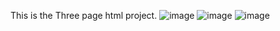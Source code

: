 This is the Three page html project.
![image](https://github.com/user-attachments/assets/6876986f-fce0-4919-835a-fcaf0963bd79)
![image](https://github.com/user-attachments/assets/69917f82-9844-4f5c-92b3-ba998c550845)
![image](https://github.com/user-attachments/assets/a499fc63-db0b-4e1b-933d-0b19c87c5d49)
